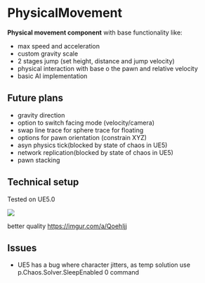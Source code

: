 # PhysicalMovement
**Physical movement component** with base functionality like:
- max speed and acceleration
- custom gravity scale
- 2 stages jump (set height, distance and jump velocity)
- physical interaction with base o the pawn and relative velocity
- basic AI implementation

## Future plans
- gravity direction
- option to switch facing mode (velocity/camera)
- swap line trace for sphere trace for floating
- options for pawn orientation (constrain XYZ)
- asyn physics tick(blocked by state of chaos in UE5)
- network replication(blocked by state of chaos in UE5)
- pawn stacking

## Technical setup

Tested on UE5.0

![](https://thumbs.gfycat.com/GiftedCloudyKitten-size_restricted.gif)

better quality https://imgur.com/a/QoehIjj

## Issues
- UE5 has a bug where character jitters, as temp solution use p.Chaos.Solver.SleepEnabled 0 command
